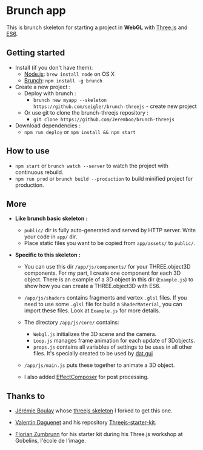 # Brunch app


This is brunch skeleton for starting a project in **WebGL** with [Three.js](http://threejs.org/) and [ES6](http://es6-features.org).


## Getting started

* Install (if you don't have them):
  * [Node.js](http://nodejs.org): `brew install node` on OS X
  * [Brunch](http://brunch.io): `npm install -g brunch`
* Create a new project :
  * Deploy with brunch :
    * `brunch new myapp --skeleton https://github.com/seigler/brunch-threejs` - create new project
  * Or use git to clone the brunch-threejs repository :
    * `git clone https://github.com/Jeremboo/brunch-threejs`
* Download dependencies :
    * `npm run deploy` or `npm install && npm start`


## How to use

* `npm start` or `brunch watch --server` to watch the project with continuous rebuild.
* `npm run prod` or `brunch build --production` to build minified project for production.


## More

* **Like brunch basic skeleton :**
  * `public/` dir is fully auto-generated and served by HTTP server.  Write your code in `app/` dir.
  * Place static files you want to be copied from `app/assets/` to `public/`.

* **Specific to this skeleton :**

  * You can use this dir `/app/js/components/` for your THREE.object3D components. For my part, I create one component for each 3D object. There is an example of a 3D object in this dir (`Example.js`) to show how you can create a THREE.object3D with ES6.

  * `/app/js/shaders` contains fragments and vertex `.glsl` files. If you need to use some `.glsl` file for build a `ShaderMaterial`, you can import these files. Look at `Example.js` for more details.

  * The directory `/app/js/core/` contains:
      * `Webgl.js` initializes the 3D scene and the camera.
      * `Loop.js` manages frame animation for each update of 3Dobjects.
      * `props.js` contains all variables of settings to be uses in all other files. It's specially created to be used by [dat.gui](https://workshop.chromeexperiments.com/examples/gui/#1--Basic-Usage)

  * `/app/js/main.js` puts these together to animate a 3D object.

  * I also added [EffectComposer](https://threejs.org/examples/#webgl_postprocessing) for post processing.


## Thanks to

   - [Jérémie Boulay](http://jeremieboulay.fr/portfolio/) whose [threejs skeleton](https://github.com/Jeremboo/brunch-threejs-es2015) I forked to get this one.

   - [Valentin Daguenet](http://vdaguenet.fr/) and his repository [Threejs-starter-kit](https://github.com/vdaguenet/threejs-starter-kit).

   - [Florian Zumbrunn](http://www.floz.fr/) for his starter kit during his Three.js workshop at Gobelins, l'école de l'image.
